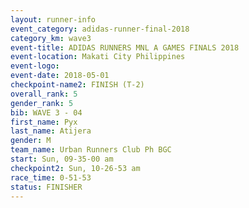 ```yaml
---
layout: runner-info 
event_category: adidas-runner-final-2018 
category_km: wave3 
event-title: ADIDAS RUNNERS MNL A GAMES FINALS 2018  
event-location: Makati City Philippines 
event-logo: 
event-date: 2018-05-01 
checkpoint-name2: FINISH (T-2) 
overall_rank: 5
gender_rank: 5
bib: WAVE 3 - 04
first_name: Pyx
last_name: Atijera
gender: M
team_name: Urban Runners Club Ph BGC
start: Sun, 09-35-00 am
checkpoint2: Sun, 10-26-53 am
race_time: 0-51-53
status: FINISHER
---
```

